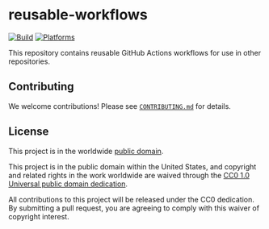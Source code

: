 # reusable-workflows #

[![Build](https://github.com/felddy/reusable-workflows/actions/workflows/_build.yml/badge.svg)](https://github.com/felddy/reusable-workflows/actions/workflows/_build.yml)
[![Platforms](https://img.shields.io/badge/platforms-386%20%7C%20amd64%20%7C%20arm%2Fv5%20%7C%20arm%2Fv6%20%7C%20arm%2Fv7%20%7C%20arm%2Fv8%20%7C%20arm64%2Fv8%20%7C%20ppc64le%20%7C%20s390x-blue)](https://hub.docker.com/r/felddy/reusable-workflows/tags)

This repository contains reusable GitHub Actions workflows for use in other repositories.

## Contributing ##

We welcome contributions!  Please see [`CONTRIBUTING.md`](CONTRIBUTING.md) for
details.

## License ##

This project is in the worldwide [public domain](LICENSE).

This project is in the public domain within the United States, and
copyright and related rights in the work worldwide are waived through
the [CC0 1.0 Universal public domain
dedication](https://creativecommons.org/publicdomain/zero/1.0/).

All contributions to this project will be released under the CC0
dedication. By submitting a pull request, you are agreeing to comply
with this waiver of copyright interest.
